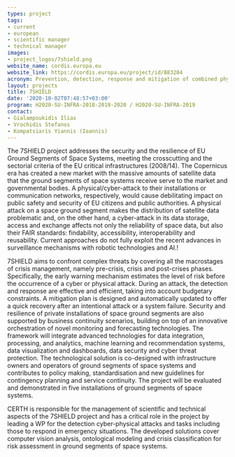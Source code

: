```yaml
---
types: project
tags:
- current
- european
- scientific manager
- technical manager
images:
- project_logos/7shield.png
website_name: cordis.europa.eu
website_link: https://cordis.europa.eu/project/id/883284
acronym: Prevention, detection, response and mitigation of combined physical and cyber threats to critical infrastructure in Europe
layout: projects
title: 7SHIELD
date: '2020-10-02T07:48:57+03:00'
program: H2020-SU-INFRA-2018-2019-2020 / H2020-SU-INFRA-2019
contact:
- Gialampoukidis Ilias
- Vrochidis Stefanos
- Kompatsiaris Yiannis (Ioannis)
---
```

<p>
The 7SHIELD project addresses the security and the resilience of EU Ground Segments of Space Systems, meeting the crosscutting and the sectorial criteria of the EU critical infrastructures (2008/14). The Copernicus era has created a new market with the massive amounts of satellite data that the ground segments of space systems receive serve to the market and governmental bodies. A physical/cyber-attack to their installations or communication networks, respectively, would cause debilitating impact on public safety and security of EU citizens and public authorities. A physical attack on a space ground segment makes the distribution of satellite data problematic and, on the other hand, a cyber-attack in its data storage, access and exchange affects not only the reliability of space data, but also their FAIR standards: findability, accessibility, interoperability and reusability. Current approaches do not fully exploit the recent advances in surveillance mechanisms with robotic technologies and AI.!
</p>
<p>
7SHIELD aims to confront complex threats by covering all the macrostages of crisis management, namely pre-crisis, crisis and post-crises phases. Specifically, the early warning mechanism estimates the level of risk before the occurrence of a cyber or physical attack. During an attack, the detection and response are effective and efficient, taking into account budgetary constraints. A mitigation plan is designed and automatically updated to offer a quick recovery after an intentional attack or a system failure. Security and resilience of private installations of space ground segments are also supported by business continuity scenarios, building on top of an innovative orchestration of novel monitoring and forecasting technologies. The framework will integrate advanced technologies for data integration, processing, and analytics, machine learning and recommendation systems, data visualization and dashboards, data security and cyber threat protection. The technological solution is co-designed with infrastructure owners and operators of ground segments of space systems and contributes to policy making, standardisation and new guidelines for contingency planning and service continuity. The project will be evaluated and demonstrated in five installations of ground segments of space systems.
</p>
<p>
CERTH is responsible for the management of scientific and technical aspects of the 7SHIELD project and has a critical role in the project by leading a WP for the detection cyber-physical attacks and tasks including those to respond in emergency situations. The developed solutions cover computer vision analysis, ontological modeling and crisis classification for risk assessment in ground segments of space systems.
</p>
